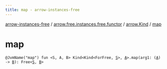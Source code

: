 ```yaml
---
title: map - arrow-instances-free
---
```


[arrow-instances-free](../../index.html) / [arrow.free.instances.free.functor](../index.html) / [arrow.Kind](index.html) / [map](./map.html)

# map

`@JvmName("map") fun <S, A, B> Kind<Kind<ForFree, `[`S`](map.html#S)`>, `[`A`](map.html#A)`>.map(arg1: (`[`A`](map.html#A)`) -> `[`B`](map.html#B)`): Free<`[`S`](map.html#S)`, `[`B`](map.html#B)`>`